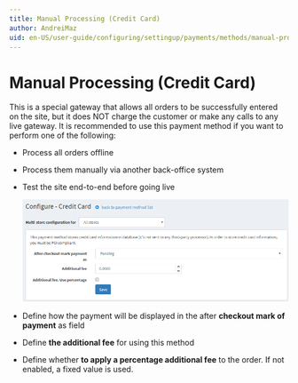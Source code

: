 ```yaml
---
title: Manual Processing (Credit Card)
author: AndreiMaz
uid: en-US/user-guide/configuring/settingup/payments/methods/manual-processing
---
```

# Manual Processing (Credit Card)

This is a special gateway that allows all orders to be successfully entered on the site, but it does NOT charge the customer or make any calls to any live gateway. It is recommended to use this payment method if you want to perform one of the following:

* Process all orders offline
* Process them manually via another back-office system
* Test the site end-to-end before going live

    ![manualprocessing](_static/manual-processing/manualprocessing.png)
* Define how the payment will be displayed in the after **checkout mark of payment** as field
* Define **the additional fee** for using this method
* Define whether **to apply a percentage additional fee** to the order. If not enabled, a fixed value is used.
